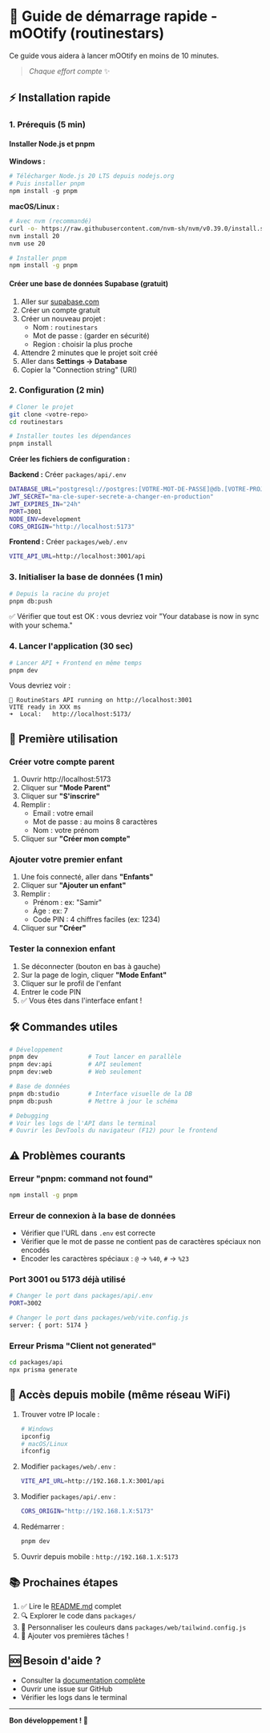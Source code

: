 # 🚀 Guide de démarrage rapide - mOOtify (routinestars)

Ce guide vous aidera à lancer mOOtify en moins de 10 minutes.

> *Chaque effort compte* ✨

## ⚡ Installation rapide

### 1. Prérequis (5 min)

#### Installer Node.js et pnpm

**Windows :**
```powershell
# Télécharger Node.js 20 LTS depuis nodejs.org
# Puis installer pnpm
npm install -g pnpm
```

**macOS/Linux :**
```bash
# Avec nvm (recommandé)
curl -o- https://raw.githubusercontent.com/nvm-sh/nvm/v0.39.0/install.sh | bash
nvm install 20
nvm use 20

# Installer pnpm
npm install -g pnpm
```

#### Créer une base de données Supabase (gratuit)

1. Aller sur [supabase.com](https://supabase.com)
2. Créer un compte gratuit
3. Créer un nouveau projet :
   - Nom : `routinestars`
   - Mot de passe : (garder en sécurité)
   - Region : choisir la plus proche
4. Attendre 2 minutes que le projet soit créé
5. Aller dans **Settings → Database**
6. Copier la "Connection string" (URI)

### 2. Configuration (2 min)

```bash
# Cloner le projet
git clone <votre-repo>
cd routinestars

# Installer toutes les dépendances
pnpm install
```

**Créer les fichiers de configuration :**

**Backend :** Créer `packages/api/.env`
```bash
DATABASE_URL="postgresql://postgres:[VOTRE-MOT-DE-PASSE]@db.[VOTRE-PROJET].supabase.co:5432/postgres"
JWT_SECRET="ma-cle-super-secrete-a-changer-en-production"
JWT_EXPIRES_IN="24h"
PORT=3001
NODE_ENV=development
CORS_ORIGIN="http://localhost:5173"
```

**Frontend :** Créer `packages/web/.env`
```bash
VITE_API_URL=http://localhost:3001/api
```

### 3. Initialiser la base de données (1 min)

```bash
# Depuis la racine du projet
pnpm db:push
```

✅ Vérifier que tout est OK : vous devriez voir "Your database is now in sync with your schema."

### 4. Lancer l'application (30 sec)

```bash
# Lancer API + Frontend en même temps
pnpm dev
```

Vous devriez voir :
```
🚀 RoutineStars API running on http://localhost:3001
VITE ready in XXX ms
➜  Local:   http://localhost:5173/
```

## 🎉 Première utilisation

### Créer votre compte parent

1. Ouvrir http://localhost:5173
2. Cliquer sur **"Mode Parent"**
3. Cliquer sur **"S'inscrire"**
4. Remplir :
   - Email : votre email
   - Mot de passe : au moins 8 caractères
   - Nom : votre prénom
5. Cliquer sur **"Créer mon compte"**

### Ajouter votre premier enfant

1. Une fois connecté, aller dans **"Enfants"**
2. Cliquer sur **"Ajouter un enfant"**
3. Remplir :
   - Prénom : ex: "Samir"
   - Âge : ex: 7
   - Code PIN : 4 chiffres faciles (ex: 1234)
4. Cliquer sur **"Créer"**

### Tester la connexion enfant

1. Se déconnecter (bouton en bas à gauche)
2. Sur la page de login, cliquer **"Mode Enfant"**
3. Cliquer sur le profil de l'enfant
4. Entrer le code PIN
5. ✅ Vous êtes dans l'interface enfant !

## 🛠️ Commandes utiles

```bash
# Développement
pnpm dev              # Tout lancer en parallèle
pnpm dev:api          # API seulement
pnpm dev:web          # Web seulement

# Base de données
pnpm db:studio        # Interface visuelle de la DB
pnpm db:push          # Mettre à jour le schéma

# Debugging
# Voir les logs de l'API dans le terminal
# Ouvrir les DevTools du navigateur (F12) pour le frontend
```

## ⚠️ Problèmes courants

### Erreur "pnpm: command not found"
```bash
npm install -g pnpm
```

### Erreur de connexion à la base de données
- Vérifier que l'URL dans `.env` est correcte
- Vérifier que le mot de passe ne contient pas de caractères spéciaux non encodés
- Encoder les caractères spéciaux : `@` → `%40`, `#` → `%23`

### Port 3001 ou 5173 déjà utilisé
```bash
# Changer le port dans packages/api/.env
PORT=3002

# Changer le port dans packages/web/vite.config.js
server: { port: 5174 }
```

### Erreur Prisma "Client not generated"
```bash
cd packages/api
npx prisma generate
```

## 📱 Accès depuis mobile (même réseau WiFi)

1. Trouver votre IP locale :
   ```bash
   # Windows
   ipconfig
   # macOS/Linux
   ifconfig
   ```

2. Modifier `packages/web/.env` :
   ```bash
   VITE_API_URL=http://192.168.1.X:3001/api
   ```

3. Modifier `packages/api/.env` :
   ```bash
   CORS_ORIGIN="http://192.168.1.X:5173"
   ```

4. Redémarrer :
   ```bash
   pnpm dev
   ```

5. Ouvrir depuis mobile : `http://192.168.1.X:5173`

## 📚 Prochaines étapes

1. ✅ Lire le [README.md](./README.md) complet
2. 🔍 Explorer le code dans `packages/`
3. 🎨 Personnaliser les couleurs dans `packages/web/tailwind.config.js`
4. 🚀 Ajouter vos premières tâches !

## 🆘 Besoin d'aide ?

- Consulter la [documentation complète](./README.md)
- Ouvrir une issue sur GitHub
- Vérifier les logs dans le terminal

---

**Bon développement ! 🎉**

